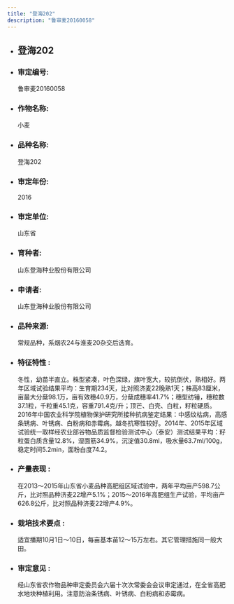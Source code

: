 ```yaml
---
title: "登海202"
description: "鲁审麦20160058"
---
```

* ## 登海202
* ###  审定编号:  
   鲁审麦20160058

*  ### 作物名称:  
   小麦

*   ###  品种名称: 
    登海202

*   ### 审定年份: 
    2016

*   ### 审定单位:  
    山东省

*   ### 育种者:  
    山东登海种业股份有限公司

*   ### 申请者:  
    山东登海种业股份有限公司

*   ### 品种来源:  
    常规品种，系烟农24与淮麦20杂交后选育。

*   ### 特征特性 : 
    冬性，幼苗半直立。株型紧凑，叶色深绿，旗叶宽大，较抗倒伏，熟相好。两年区域试验结果平均：生育期234天，比对照济麦22晚熟1天；株高83厘米，亩最大分蘖98.1万，亩有效穗40.9万，分蘖成穗率41.7%；穗型纺锤，穗粒数37.1粒，千粒重45.1克，容重791.4克/升；顶芒、白壳、白粒，籽粒硬质。2016年中国农业科学院植物保护研究所接种抗病鉴定结果：中感纹枯病，高感条锈病、叶锈病、白粉病和赤霉病。越冬抗寒性较好。2014年、2015年区域试验统一取样经农业部谷物品质监督检验测试中心（泰安）测试结果平均：籽粒蛋白质含量12.8%，湿面筋34.9%，沉淀值30.8ml，吸水量63.7ml/100g，稳定时间5.2min，面粉白度74.2。

*   ### 产量表现 : 
    在2013～2015年山东省小麦品种高肥组区域试验中，两年平均亩产598.7公斤，比对照品种济麦22增产5.1%；2015～2016年高肥组生产试验，平均亩产626.8公斤，比对照品种济麦22增产4.9%。

*   ### 栽培技术要点 : 
    适宜播期10月1日～10日，每亩基本苗12～15万左右。其它管理措施同一般大田。

*   ### 审定意见 : 
    经山东省农作物品种审定委员会六届十次次常委会会议审定通过，在全省高肥水地块种植利用。注意防治条锈病、叶锈病、白粉病和赤霉病。
